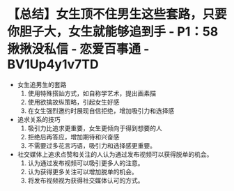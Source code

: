 # 【总结】女生顶不住男生这些套路，只要你胆子大，女生就能够追到手 - P1：58揪揪没私信 - 恋爱百事通 - BV1Up4y1v7TD

-   女生追男生的套路
    1.  使用特殊搭訕方式，如自称学艺术，提出画素描
    2.  使用欲擒故纵策略，引起女生好感
    3.  在女生强烈邀约时展现自信拒绝，增加吸引力和选择感
-   追求关系的技巧
    1.  吸引力比追求更重要，女生更倾向于得到想要的人
    2.  拒绝后再答应，增加期待和兴奋感
    3.  不需要过多花言巧语，吸引力和选择感更重要。
-   社交媒体上追求点赞和关注的人认为通过发布视频可以获得脱单的机会。
    1.  认为通过发布视频可以吸引更多人的注意。
    2.  认为获得更多关注可以增加脱单的机会。
    3.  将发布视频视为获得社交媒体认可的方式。